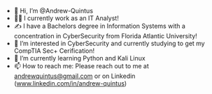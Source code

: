 - 👋 Hi, I’m @Andrew-Quintus
- 👨‍💼 I currently work as an IT Analyst!
- ✍ I have a Bachelors degree in Information Systems with a concentration in CyberSecurity from Florida Atlantic University! 
- 👀 I’m interested in CyberSecurity and currently studying to get my CompTIA Sec+ Cerification!
- 🌱 I’m currently learning Python and Kali Linux
- 📫 How to reach me: Please reach out to me at andrewquintus@gmail.com or on Linkedin (www.linkedin.com/in/andrew-quintus)
